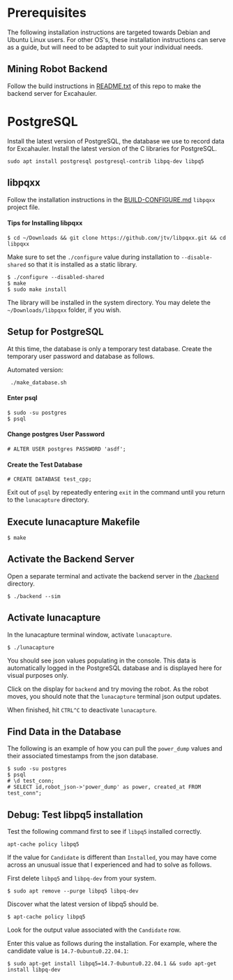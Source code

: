 Prerequisites
=============

The following installation instructions are targeted towards Debian and Ubuntu Linux users. For other OS's, these installation instructions can serve as a guide, but will need to be adapted to suit your individual needs.

## Mining Robot Backend

Follow the build instructions in [README.txt](/README.txt) of this repo to make the backend server for Excahauler.

# PostgreSQL

Install the latest version of PostgreSQL, the database we use to record data for Excahauler.
Install the latest version of the C libraries for PostgreSQL.

```shell
sudo apt install postgresql postgresql-contrib libpq-dev libpq5
```


## libpqxx

Follow the installation instructions in the [BUILD-CONFIGURE.md](https://github.com/jtv/libpqxx/blob/master/BUILDING-configure.md) `libpqxx` project file.

#### Tips for Installing libpqxx

```shell
$ cd ~/Downloads && git clone https://github.com/jtv/libpqxx.git && cd libpqxx
```

Make sure to set the `./configure` value during installation to `--disable-shared` so that it is installed as a static library.

```shell
$ ./configure --disabled-shared
$ make
$ sudo make install
```
The library will be installed in the system directory. You may delete the `~/Downloads/libpqxx` folder, if you wish.

## Setup for PostgreSQL

At this time, the database is only a temporary test database. Create the temporary user password and database as follows.

Automated version:
``` shell
 ./make_database.sh 
```

#### Enter psql

``` shell
$ sudo -su postgres
$ psql
```

#### Change postgres User Password

```shell
# ALTER USER postgres PASSWORD 'asdf';
```

#### Create the Test Database

```shell
# CREATE DATABASE test_cpp;
```

Exit out of `psql` by repeatedly entering `exit` in the command until you return to the `lunacapture` directory.

## Execute lunacapture Makefile

```shell
$ make
```

## Activate the Backend Server

Open a separate terminal and activate the backend server in the [`/backend`](/backend) directory.

```shell
$ ./backend --sim
```

## Activate lunacapture

In the lunacapture terminal window, activate `lunacapture`.

```shell
$ ./lunacapture
```

You should see json values populating in the console. This data is automatically logged in the PostgreSQL database and is displayed here for visual purposes only.

Click on the display for `backend` and try moving the robot. As the robot moves, you should note that the `lunacapture` terminal json output updates.

When finished, hit `CTRL^C` to deactivate `lunacapture`.

## Find Data in the Database

The following is an example of how you can pull the `power_dump` values and their associated timestamps from the json database.

```shell
$ sudo -su postgres
$ psql
# \d test_conn;
# SELECT id,robot_json->'power_dump' as power, created_at FROM test_conn";
```



## Debug: Test libpq5 installation

Test the following command first to see if `libpq5` installed correctly.

```shell
apt-cache policy libpq5
```

If the value for `Candidate` is different than `Installed`, you may have come across an unusual issue that I experienced and had to solve as follows. 

First delete `libpq5` and `libpq-dev` from your system.

```shell
$ sudo apt remove --purge libpq5 libpq-dev
```

Discover what the latest version of libpq5 should be.

```shell
$ apt-cache policy libpq5
```

Look for the output value associated with the `Candidate` row.

Enter this value as follows during the installation. For example, where the candidate value is `14.7-0ubuntu0.22.04.1`:

```shell
$ sudo apt-get install libpq5=14.7-0ubuntu0.22.04.1 && sudo apt-get install libpq-dev
```


